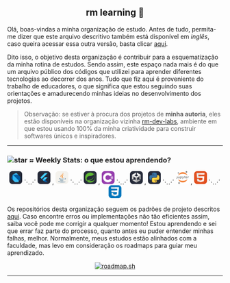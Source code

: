<h2 align="center" font-weight="bold">rm learning 🤎</h2>

Olá, boas-vindas a minha organização de estudo. Antes de tudo, permita-me dizer
que este arquivo descritivo também está disponível em _inglês_,
caso queira acessar essa outra versão, basta clicar
[aqui](https://github.com/rm-learning/.github/tree/main/profile).

Dito isso, o objetivo desta organização é contribuir para a esquematização da
minha rotina de estudos. Sendo assim, este espaço nada mais é do que um arquivo
público dos códigos que utilizei para aprender diferentes tecnologias ao
decorrer dos anos. Tudo que fiz aqui é proveniente do trabalho de educadores, o
que significa que estou seguindo suas orientações e amadurecendo minhas ideias
no desenvolvimento dos projetos.

> Observação: se estiver à procura dos projetos de **minha autoria**, eles
> estão disponíveis na organização vizinha
> [rm-dev-labs](https://github.com/rm-dev-labs), ambiente em que estou usando
> 100% da minha criatividade para construir softwares únicos e inspiradores.

<hr>

<h3><img width="20" alt="star" src="https://i.imgur.com/8XzXlZ3.png"/>
   ≈ Weekly Stats: o que estou aprendendo?</h3>

<div align="center">

   <a><img width="30" height="30" alt="Dart Logo"
    src="https://raw.githubusercontent.com/tandpfun/skill-icons/59059d9d1a2c092696dc66e00931cc1181a4ce1f/icons/Dart-Dark.svg">
    </a> ⋱⋰
   <a><img width="30" height="30" alt="Flutter Logo"
    src="https://raw.githubusercontent.com/tandpfun/skill-icons/59059d9d1a2c092696dc66e00931cc1181a4ce1f/icons/Flutter-Dark.svg">
    </a>,
   <a><img width="30" height="30" alt="Java Logo"
    src="https://raw.githubusercontent.com/tandpfun/skill-icons/59059d9d1a2c092696dc66e00931cc1181a4ce1f/icons/Java-Light.svg">
    </a> ⋱⋰
   <a><img width="30" height="30" alt="Java Logo"
    src="https://raw.githubusercontent.com/tandpfun/skill-icons/59059d9d1a2c092696dc66e00931cc1181a4ce1f/icons/Spring-Dark.svg">
    </a>,
   <a><img width="30" height="30" alt="Csharp Logo"
    src="https://raw.githubusercontent.com/tandpfun/skill-icons/59059d9d1a2c092696dc66e00931cc1181a4ce1f/icons/CS.svg">
    </a> ⋱⋰
   <a><img width="30" height="30" alt="Unity Logo"
    src="https://raw.githubusercontent.com/tandpfun/skill-icons/59059d9d1a2c092696dc66e00931cc1181a4ce1f/icons/Unity-Dark.svg">
    </a>,
   <a><img width="30" height="30" alt="Python Logo"
    src="https://raw.githubusercontent.com/tandpfun/skill-icons/59059d9d1a2c092696dc66e00931cc1181a4ce1f/icons/Python-Dark.svg">
    </a> ⋱⋰
   <a><img width="30" height="30" alt="Jupyter 
    Notebook Logo" src="https://raw.githubusercontent.com/devicons/devicon/55609aa5bd817ff167afce0d965585c92040787a/icons/jupyter/jupyter-original-wordmark.svg">
    </a>,
   <a><img width="30" height="30" alt="HTML Logo"
    src="https://raw.githubusercontent.com/tandpfun/skill-icons/59059d9d1a2c092696dc66e00931cc1181a4ce1f/icons/HTML.svg">
    </a> ⋱⋰
   <a><img width="30" height="30" alt="CSS Logo"
    src="https://raw.githubusercontent.com/tandpfun/skill-icons/59059d9d1a2c092696dc66e00931cc1181a4ce1f/icons/CSS.svg">
    </a>

</div>

Os repositórios desta organização seguem os padrões de projeto descritos
[aqui](). Caso encontre erros ou implementações não tão eficientes assim, saiba
você pode me corrigir a qualquer momento! Estou aprendendo e sei que errar faz
parte do processo, quanto antes eu puder entender minhas falhas, melhor. 
Normalmente, meus estudos estão alinhados com a faculdade, mas levo em
consideração os roadmaps para guiar meu aprendizado.

<div align="center">

   <a href="https://roadmap.sh"><img alt="roadmap.sh" 
    src="https://api.roadmap.sh/v1-badge/wide/646eb114f4193ae10b46b8c0?variant=dark&roadmaps=java%2Cflutter%2Cpython%2Cfrontend"/>
    </a>

</div>

<hr>